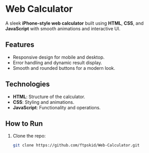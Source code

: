 # Web Calculator

A sleek **iPhone-style web calculator** built using **HTML**, **CSS**, and **JavaScript** with smooth animations and interactive UI.

## Features
- Responsive design for mobile and desktop.
- Error handling and dynamic result display.
- Smooth and rounded buttons for a modern look.

## Technologies
- **HTML**: Structure of the calculator.
- **CSS**: Styling and animations.
- **JavaScript**: Functionality and operations.

## How to Run
1. Clone the repo:
   ```bash
   git clone https://github.com/ftpskid/Web-Calculator.git
